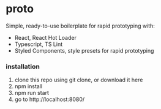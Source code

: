 # proto
Simple, ready-to-use boilerplate for rapid prototyping with:
- React, React Hot Loader
- Typescript, TS Lint
- Styled Components, style presets for rapid prototyping

### installation
1. clone this repo using git clone, or download it here
2. npm install
3. npm run start
4. go to http://localhost:8080/

